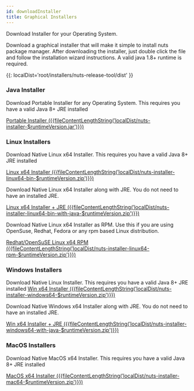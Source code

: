 ```yaml
---
id: downloadInstaller
title: Graphical Installers
---
```


Download Installer for your Operating System.

Download a graphical installer that will make it simple to install nuts package manager. After downloading the installer, just double click the file and follow the installation wizard instructions. A valid java 1.8+ runtime is required.

{{: localDist=$'$root/installers/nuts-release-tool/dist' }}

### Java Installer 

Download Portable Installer for any Operating System. This requires you have a valid Java 8+ JRE installed

[Portable Installer ({{fileContentLengthString($'$localDist/nuts-installer-$runtimeVersion.jar')}})](https://thevpc.net/nuts/nuts-installer-{{runtimeVersion}}.jar)

### Linux Installers

Download Native Linux x64 Installer. This requires you have a valid Java 8+ JRE installed

[Linux x64 Installer ({{fileContentLengthString($'$localDist/nuts-installer-linux64-bin-$runtimeVersion.zip')}})](https://thevpc.net/nuts/nuts-installer-linux-x64-{{runtimeVersion}}.zip)

Download Native Linux x64 Installer along with JRE. You do not need to have an installed JRE.

[Linux x64 Installer + JRE ({{fileContentLengthString($'$localDist/nuts-installer-linux64-bin-with-java-$runtimeVersion.zip')}})](https://thevpc.net/nuts/nuts-installer-linux64-bin-with-java-{{runtimeVersion}}.zip)

Download Native Linux x64 Installer as RPM. Use this if you are using OpenSuse, Redhat, Fedora or any rpm based Linux distribution.

[Redhat/OpenSuSE Linux x64 RPM ({{fileContentLengthString($'$localDist/nuts-installer-linux64-rpm-$runtimeVersion.zip')}})](https://thevpc.net/nuts/nuts-installer-linux64-rpm-{{runtimeVersion}}.rpm)


### Windows Installers

Download Native Linux Installer. This requires you have a valid Java 8+ JRE installed
[Win x64 Installer ({{fileContentLengthString($'$localDist/nuts-installer-windows64-$runtimeVersion.zip')}})](https://thevpc.net/nuts/nuts-installer-windows64-{{runtimeVersion}}.exe)

Download Native Windows x64 Installer along with JRE. You do not need to have an installed JRE.

[Win x64 Installer + JRE ({{fileContentLengthString($'$localDist/nuts-installer-windows64-with-java-$runtimeVersion.zip')}})](https://thevpc.net/nuts/nuts-installer-windows64-with-java-{{runtimeVersion}}.zip)

### MacOS Installers

Download Native MacOS x64 Installer. This requires you have a valid Java 8+ JRE installed

[MacOS x64 Installer ({{fileContentLengthString($'$localDist/nuts-installer-mac64-$runtimeVersion.zip')}})](https://thevpc.net/nuts/nuts-installer-mac64-{{runtimeVersion}}.app.zip)

